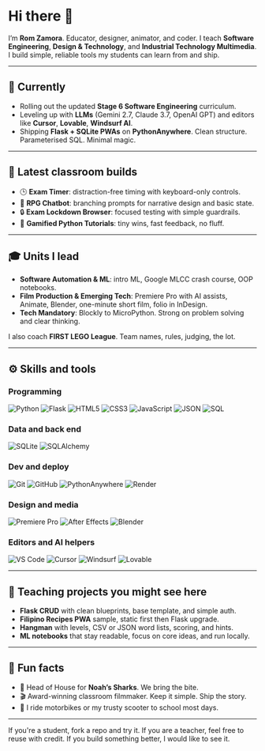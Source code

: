 # Hi there 👋  
I’m **Rom Zamora**. Educator, designer, animator, and coder. I teach **Software Engineering**, **Design & Technology**, and **Industrial Technology Multimedia**. I build simple, reliable tools my students can learn from and ship.

---

## 🔭 Currently
- Rolling out the updated **Stage 6 Software Engineering** curriculum.
- Leveling up with **LLMs** (Gemini 2.7, Claude 3.7, OpenAI GPT) and editors like **Cursor**, **Lovable**, **Windsurf AI**.
- Shipping **Flask + SQLite PWAs** on **PythonAnywhere**. Clean structure. Parameterised SQL. Minimal magic.

---

## 🧪 Latest classroom builds
- 🕒 **Exam Timer**: distraction-free timing with keyboard-only controls.
- 🎲 **RPG Chatbot**: branching prompts for narrative design and basic state.
- 🔒 **Exam Lockdown Browser**: focused testing with simple guardrails.
- 🐍 **Gamified Python Tutorials**: tiny wins, fast feedback, no fluff.

---

## 🎓 Units I lead
- **Software Automation & ML**: intro ML, Google MLCC crash course, OOP notebooks.
- **Film Production & Emerging Tech**: Premiere Pro with AI assists, Animate, Blender, one-minute short film, folio in InDesign.
- **Tech Mandatory**: Blockly to MicroPython. Strong on problem solving and clear thinking.

I also coach **FIRST LEGO League**. Team names, rules, judging, the lot.

---

## ⚙️ Skills and tools

### Programming
![Python](https://img.shields.io/badge/python-%2314354C.svg?style=for-the-badge&logo=python&logoColor=white)
![Flask](https://img.shields.io/badge/flask-%23000.svg?style=for-the-badge&logo=flask&logoColor=white)
![HTML5](https://img.shields.io/badge/html5-%23E34F26.svg?style=for-the-badge&logo=html5&logoColor=white)
![CSS3](https://img.shields.io/badge/css3-%231572B6.svg?style=for-the-badge&logo=css3&logoColor=white)
![JavaScript](https://img.shields.io/badge/javascript-%23323330.svg?style=for-the-badge&logo=javascript&logoColor=%23F7DF1E)
![JSON](https://img.shields.io/badge/json-%23000000.svg?style=for-the-badge&logo=json&logoColor=white)
![SQL](https://img.shields.io/badge/sql-%2307405e.svg?style=for-the-badge&logo=sqlite&logoColor=white)

### Data and back end
![SQLite](https://img.shields.io/badge/SQLite-07405E?style=for-the-badge&logo=sqlite&logoColor=white)
![SQLAlchemy](https://img.shields.io/badge/SQLAlchemy-EE0000?style=for-the-badge&logo=sqlalchemy&logoColor=white)

### Dev and deploy
![Git](https://img.shields.io/badge/git-%23F05033.svg?style=for-the-badge&logo=git&logoColor=white)
![GitHub](https://img.shields.io/badge/github-%23121011.svg?style=for-the-badge&logo=github&logoColor=white)
![PythonAnywhere](https://img.shields.io/badge/PythonAnywhere-1A8C8C?style=for-the-badge)
![Render](https://img.shields.io/badge/Render-2A2A2A?style=for-the-badge)

### Design and media
![Premiere Pro](https://img.shields.io/badge/Adobe%20Premiere%20Pro-9999FF.svg?style=for-the-badge&logo=Adobe%20Premiere%20Pro&logoColor=white)
![After Effects](https://img.shields.io/badge/Adobe%20After%20Effects-CF96FD.svg?style=for-the-badge&logo=Adobe%20After%20Effects&logoColor=white)
![Blender](https://img.shields.io/badge/Blender-%23F5792A.svg?style=for-the-badge&logo=blender&logoColor=white)

### Editors and AI helpers
![VS Code](https://img.shields.io/badge/Visual%20Studio%20Code-0078D7.svg?style=for-the-badge&logo=visual-studio-code&logoColor=white)
![Cursor](https://img.shields.io/badge/Cursor-0B84FF?style=for-the-badge)
![Windsurf](https://img.shields.io/badge/Windsurf-00CCFF?style=for-the-badge)
![Lovable](https://img.shields.io/badge/Lovable-6C5CE7?style=for-the-badge)

---

## 🧩 Teaching projects you might see here
- **Flask CRUD** with clean blueprints, base template, and simple auth.
- **Filipino Recipes PWA** sample, static first then Flask upgrade.
- **Hangman** with levels, CSV or JSON word lists, scoring, and hints.
- **ML notebooks** that stay readable, focus on core ideas, and run locally.

---

## 🌱 Fun facts
- 🦈 Head of House for **Noah’s Sharks**. We bring the bite.
- 🎬 Award-winning classroom filmmaker. Keep it simple. Ship the story.
- 🛵 I ride motorbikes or my trusty scooter to school most days.

---

If you're a student, fork a repo and try it. If you are a teacher, feel free to reuse with credit. If you build something better, I would like to see it.
